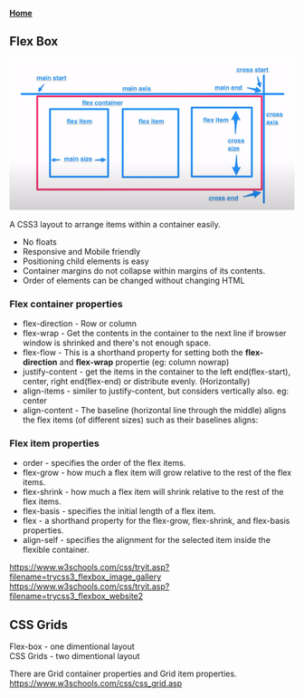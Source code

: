 **[Home](../../index.md)**  

## Flex Box
<img src="/assets/images/flexbox.png" alt="drawing" width="600"/>  

A CSS3 layout to arrange items within a container easily.
- No floats
- Responsive and Mobile friendly
- Positioning child elements is easy 
- Container margins do not collapse within margins of its contents.
- Order of elements can be changed without changing HTML


### Flex container properties

- flex-direction - Row or column
- flex-wrap - Get the contents in the container to the next line if browser window is shrinked and there's not enough space.
- flex-flow - This is a shorthand property for setting both the **flex-direction** and **flex-wrap** propertie (eg: column nowrap)
- justify-content - get the items in the container to the left end(flex-start), center, right end(flex-end) or distribute evenly. (Horizontally)
- align-items - similer to justify-content, but considers vertically also. eg: center
- align-content - The baseline (horizontal line through the middle) aligns the flex items (of different sizes) such as their baselines aligns:

### Flex item properties

- order - specifies the order of the flex items.
- flex-grow - how much a flex item will grow relative to the rest of the flex items.
- flex-shrink - how much a flex item will shrink relative to the rest of the flex items.
- flex-basis - specifies the initial length of a flex item.
- flex - a shorthand property for the flex-grow, flex-shrink, and flex-basis properties.
- align-self - specifies the alignment for the selected item inside the flexible container.

https://www.w3schools.com/css/tryit.asp?filename=trycss3_flexbox_image_gallery
https://www.w3schools.com/css/tryit.asp?filename=trycss3_flexbox_website2

## CSS Grids 

Flex-box - one dimentional layout  
CSS Grids - two dimentional layout

There are Grid container properties and Grid item properties. 
https://www.w3schools.com/css/css_grid.asp

